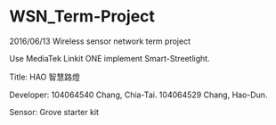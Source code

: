 # WSN_Term-Project
2016/06/13
Wireless sensor network term project

Use MediaTek Linkit ONE implement Smart-Streetlight.

Title:
	HAO 智慧路燈

Developer:
	104064540 Chang, Chia-Tai.
	104064529 Chang, Hao-Dun.

Sensor: Grove starter kit